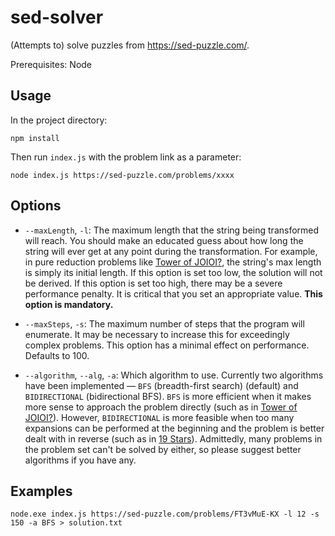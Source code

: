# sed-solver

(Attempts to) solve puzzles from https://sed-puzzle.com/.

Prerequisites: Node

## Usage

In the project directory:
```
npm install
```
Then run `index.js` with the problem link as a parameter:
```
node index.js https://sed-puzzle.com/problems/xxxx
```

## Options

-  `--maxLength`, `-l`: The maximum length that the string being transformed will reach. You should make an educated guess about how long the string will ever get at any point during the transformation. For example, in pure reduction problems like [Tower of JOIOI?](https://sed-puzzle.com/problems/1a0xlWmokZ), the string's max length is simply its initial length. If this option is set too low, the solution will not be derived. If this option is set too high, there may be a severe performance penalty. It is critical that you set an appropriate value. **This option is mandatory.**

-  `--maxSteps`, `-s`: The maximum number of steps that the program will enumerate. It may be necessary to increase this for exceedingly complex problems. This option has a minimal effect on performance. Defaults to 100.

-  `--algorithm`, `--alg`, `-a`: Which algorithm to use. Currently two algorithms have been implemented — `BFS` (breadth-first search) (default) and `BIDIRECTIONAL` (bidirectional BFS). `BFS` is more efficient when it makes more sense to approach the problem directly (such as in [Tower of JOIOI?](https://sed-puzzle.com/problems/1a0xlWmokZ)). However, `BIDIRECTIONAL` is more feasible when too many expansions can be performed at the beginning and the problem is better dealt with in reverse (such as in [19 Stars](https://sed-puzzle.com/problems/CKEQsyjHSr)). Admittedly, many problems in the problem set can't be solved by either, so please suggest better algorithms if you have any.

## Examples

```
node.exe index.js https://sed-puzzle.com/problems/FT3vMuE-KX -l 12 -s 150 -a BFS > solution.txt
```
